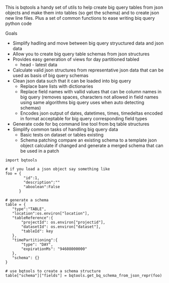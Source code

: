 This is bqtools a handy set of utils to help create big query tables from json objects and make them into tables (so get the schema) and to create json new line files.
Plus a set of common functions to ease writing biq query python code

Goals
* Simplify hadling and move between big query stryuctured data and json data
* Allow you to create big query table schemas from json structures
* Provides easy generation of views for day partitioned tabled
  * head - latest data
* Calculate valid json structures from representative json data that can be used as basis of big query schemas
* Clean json data such that it can be loaded into big query
  * Replace bare lists with dictionaries
  * Replace field  names with vallid values that can be column names in big query (removes spaces, characters not allowed in field names using same algorithms big query uses when auto detecting schemas)
  * Encodes json output of dates, datetimes, times, timedeltas encoded in format acceptable for big query corresponding field types
* Generate code for bq command line tool from bq table structures
* Simplify common tasks of handling big query data
  * Basic tests on dataset or tables existing
  * Schema patching compare an existing schema to a template json object calculate if changed and generate a merged schema that can be used in a patch
  
```
import bqtools

# if you load a json object say something like
foo = {
        "id":1,
        "description":""
        "aboolean":False
      }
      
# generate a schema
table = {
   "type":"TABLE",
   "location":os.environ["location"],
   "tableReference":{
       "projectId": os.environ["projectid"],
       "datasetId": os.environ["dataset"],
       "tableId": key
   },
   "timePartitioning":{
       "type": "DAY",
       "expirationMs": "94608000000"
   },
   "schema": {}
}

# use bqtools to create a schema structure
table["schema"]["fields"] = bqtools.get_bq_schema_from_json_repr(foo)



```
    